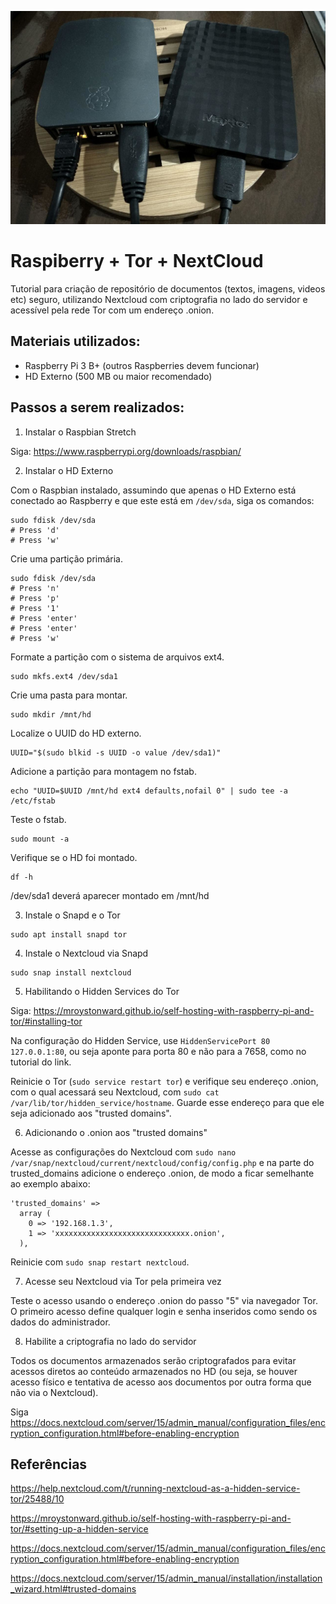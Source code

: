 ![Raspi + Tor + NextCloud](RaspTorNextcloud.png)

# Raspiberry + Tor + NextCloud

Tutorial para criação de repositório de documentos (textos, imagens, videos etc) seguro, utilizando Nextcloud com criptografia no lado do servidor e acessível pela rede Tor com um endereço .onion.

## Materiais utilizados:

- Raspberry Pi 3 B+ (outros Raspberries devem funcionar)
- HD Externo (500 MB ou maior recomendado)

## Passos a serem realizados:

1) Instalar o Raspbian Stretch

Siga: https://www.raspberrypi.org/downloads/raspbian/

2) Instalar o HD Externo

Com o Raspbian instalado, assumindo que apenas o HD Externo está conectado ao Raspberry e que este está em `/dev/sda`, siga os comandos:

```
sudo fdisk /dev/sda 
# Press 'd'
# Press 'w'
```

Crie uma partição primária.
```
sudo fdisk /dev/sda
# Press 'n'
# Press 'p'
# Press '1'
# Press 'enter'
# Press 'enter'
# Press 'w'
```

Formate a partição com o sistema de arquivos ext4.
```
sudo mkfs.ext4 /dev/sda1
```

Crie uma pasta para montar.
```
sudo mkdir /mnt/hd
```

Localize o UUID do HD externo.
```
UUID="$(sudo blkid -s UUID -o value /dev/sda1)"
```

Adicione a partição para montagem no fstab.
```
echo "UUID=$UUID /mnt/hd ext4 defaults,nofail 0" | sudo tee -a /etc/fstab
```

Teste o fstab.
```
sudo mount -a
```

Verifique se o HD foi montado.
```
df -h
```
/dev/sda1 deverá aparecer montado em /mnt/hd

3) Instale o Snapd e o Tor

```
sudo apt install snapd tor
```

4) Instale o Nextcloud via Snapd

```
sudo snap install nextcloud
```

5) Habilitando o Hidden Services do Tor

Siga: https://mroystonward.github.io/self-hosting-with-raspberry-pi-and-tor/#installing-tor

Na configuração do Hidden Service, use `HiddenServicePort 80 127.0.0.1:80`, ou seja aponte para porta 80 e não para a 7658, como no tutorial do link.

Reinicie o Tor (`sudo service restart tor`) e verifique seu endereço .onion, com o qual acessará seu Nextcloud, com `sudo cat /var/lib/tor/hidden_service/hostname`. Guarde esse endereço para que ele seja adicionado aos "trusted domains".

6) Adicionando o .onion aos "trusted domains"

Acesse as configurações do Nextcloud com `sudo nano /var/snap/nextcloud/current/nextcloud/config/config.php` e na parte do trusted_domains adicione o endereço .onion, de modo a ficar semelhante ao exemplo abaixo:

```
'trusted_domains' => 
  array (
    0 => '192.168.1.3',
    1 => 'xxxxxxxxxxxxxxxxxxxxxxxxxxxxxx.onion',
  ),
```
Reinicie com `sudo snap restart nextcloud`.

7) Acesse seu Nextcloud via Tor pela primeira vez

Teste o acesso usando o endereço .onion do passo "5" via navegador Tor. O primeiro acesso define qualquer login e senha inseridos como sendo os dados do administrador.

8) Habilite a criptografia no lado do servidor

Todos os documentos armazenados serão criptografados para evitar acessos diretos ao conteúdo armazenados no HD (ou seja, se houver acesso físico e tentativa de acesso aos documentos por outra forma que não via o Nextcloud).

Siga https://docs.nextcloud.com/server/15/admin_manual/configuration_files/encryption_configuration.html#before-enabling-encryption

## Referências

https://help.nextcloud.com/t/running-nextcloud-as-a-hidden-service-tor/25488/10

https://mroystonward.github.io/self-hosting-with-raspberry-pi-and-tor/#setting-up-a-hidden-service

https://docs.nextcloud.com/server/15/admin_manual/configuration_files/encryption_configuration.html#before-enabling-encryption

https://docs.nextcloud.com/server/15/admin_manual/installation/installation_wizard.html#trusted-domains
